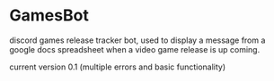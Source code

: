 # GamesBot
discord games release tracker bot, used to display a message from a google docs spreadsheet when a video game release is up coming.

current version 0.1 (multiple errors and basic functionality)
